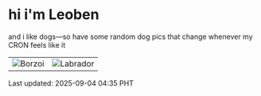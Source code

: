 # hi i'm Leoben

and i like dogs—so have some random dog pics that change whenever my CRON feels like it

|  |  |
|--------|----------|
| ![Borzoi](https://random-dog-vercel.vercel.app/api/random-borzoi?v=1756931718) | ![Labrador](https://random-dog-vercel.vercel.app/api/random-labrador?v=1756931718) |

Last updated: 2025-09-04 04:35 PHT
